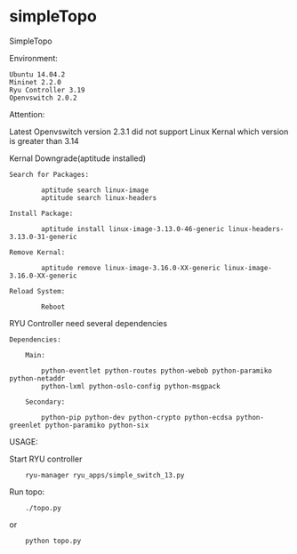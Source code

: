 # simpleTopo
SimpleTopo

Environment:

    Ubuntu 14.04.2
    Mininet 2.2.0
    Ryu Controller 3.19
    Openvswitch 2.0.2
  
Attention:

Latest Openvswitch version 2.3.1 did not support Linux Kernal which version is greater than 3.14
    
Kernal Downgrade(aptitude installed)
    
    Search for Packages:
        
            aptitude search linux-image
            aptitude search linux-headers
        
    Install Package:
            
            aptitude install linux-image-3.13.0-46-generic linux-headers-3.13.0-31-generic
        
    Remove Kernal:
            
            aptitude remove linux-image-3.16.0-XX-generic linux-image-3.16.0-XX-generic
            
    Reload System:
    
            Reboot
        
    
RYU Controller need several dependencies

    Dependencies:
    
        Main:
    
            python-eventlet python-routes python-webob python-paramiko python-netaddr 
            python-lxml python-oslo-config python-msgpack
            
        Secondary:
        
            python-pip python-dev python-crypto python-ecdsa python-greenlet python-paramiko python-six
      
        
USAGE:
    
Start RYU controller
        
        ryu-manager ryu_apps/simple_switch_13.py
        
Run topo:
    
        ./topo.py
        
or
    
        python topo.py
